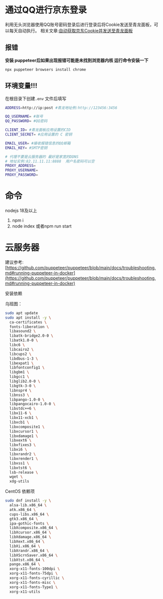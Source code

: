 # 通过QQ进行京东登录

利用无头浏览器使用QQ账号密码登录后进行登录后将Cookie发送至青龙面板，可以每天自动执行。
相关文章:[自动获取京东Cookie并发送至青龙面板](https://blogweb.cn/article/7262225146912)



## 报错 

**安装 puppeteer后如果出现报错可能是未找到浏览器内核 运行命令安装一下**

`npx puppeteer browsers install chrome`

## 环境变量!!!

在根目录下创建`.env` 文件后填写

```bash
ADDRESS=http://ip:post #青龙地址例:http://123456:3456

QQ_USERNAME= #账号
QQ_PASSWORD= #QQ密码

CLIENT_ID= #青龙面板应用设置的CID
CLIENT_SECRET= #应用设置的 C 密钥

EMAIL_USER= #接收报错信息的QQ邮箱 
EMAIL_KEY= #SMTP密钥

# 代理不要是云服务器的 最好是家宽的DDNS
# 地址实例:82.11.11.11:8888  用户名密码可以空
PROXY_ADDRESS=
PROXY_USERNAME=
PROXY_PASSWORD=
```

# 命令
nodejs 18及以上

1. npm i
2. node index 或者npm run start

# 云服务器

建议参考:[https://github.com/puppeteer/puppeteer/blob/main/docs/troubleshooting.md#running-puppeteer-in-docker](https://github.com/puppeteer/puppeteer/blob/main/docs/troubleshooting.md#running-puppeteer-in-docker)

安装依赖

乌班图：

```bash
sudo apt update
sudo apt install -y \
  ca-certificates \
  fonts-liberation \
  libasound2 \
  libatk-bridge2.0-0 \
  libatk1.0-0 \
  libc6 \
  libcairo2 \
  libcups2 \
  libdbus-1-3 \
  libexpat1 \
  libfontconfig1 \
  libgbm1 \
  libgcc1 \
  libglib2.0-0 \
  libgtk-3-0 \
  libnspr4 \
  libnss3 \
  libpango-1.0-0 \
  libpangocairo-1.0-0 \
  libstdc++6 \
  libx11-6 \
  libx11-xcb1 \
  libxcb1 \
  libxcomposite1 \
  libxcursor1 \
  libxdamage1 \
  libxext6 \
  libxfixes3 \
  libxi6 \
  libxrandr2 \
  libxrender1 \
  libxss1 \
  libxtst6 \
  lsb-release \
  wget \
  xdg-utils
```


CentOS 依赖项


```bash
sudo dnf install -y \
  alsa-lib.x86_64 \
  atk.x86_64 \
  cups-libs.x86_64 \
  gtk3.x86_64 \
  ipa-gothic-fonts \
  libXcomposite.x86_64 \
  libXcursor.x86_64 \
  libXdamage.x86_64 \
  libXext.x86_64 \
  libXi.x86_64 \
  libXrandr.x86_64 \
  libXScrnSaver.x86_64 \
  libXtst.x86_64 \
  pango.x86_64 \
  xorg-x11-fonts-100dpi \
  xorg-x11-fonts-75dpi \
  xorg-x11-fonts-cyrillic \
  xorg-x11-fonts-misc \
  xorg-x11-fonts-Type1 \
  xorg-x11-utils


```